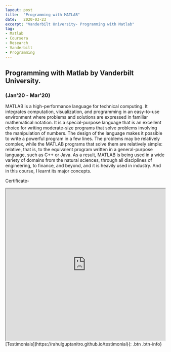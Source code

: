 ```yaml
---
layout: post
title:  "Programming with MATLAB"
date:   2020-03-23
excerpt: "Vanderbilt University- Programming with Matlab"
tag:
- Matlab
- Coursera
- Research
- Vanderbilt
- Programming
---
```


## Programming with Matlab by Vanderbilt University.
### (Jan'20 - Mar'20)


MATLAB is a high-performance language for technical computing. It integrates computation, visualization, and programming in an 
easy-to-use environment where problems and solutions are expressed in familiar mathematical notation. It is a special-purpose language 
that is an excellent choice for writing moderate-size programs that solve problems involving the manipulation of numbers. The design of 
the language makes it possible to write a powerful program in a few lines. The problems may be relatively complex, while the MATLAB 
programs that solve them are relatively simple: relative, that is, to the equivalent program written in a general-purpose language, such
as C++ or Java. As a result, MATLAB is being used in a wide variety of domains from the natural sciences, through all disciplines of 
engineering, to finance, and beyond, and it is heavily used in industry. And in this course, I learnt its major concepts.


Certificate-
<iframe src="https://drive.google.com/file/d/1xaxHdBdwVZjRRFd5sZ_v0aLBTGSPV4wv/preview" width="100%" height="480"></iframe>

<br />
[Testimonials](https://rahulguptanitro.github.io/testimonial){: .btn .btn-info}
